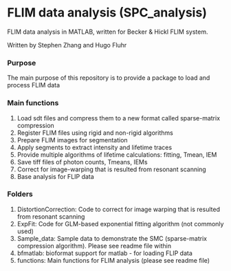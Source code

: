 # FLIM data analysis (SPC_analysis)
 FLIM data analysis in MATLAB, written for Becker & Hickl FLIM system.
 
 Written by Stephen Zhang and Hugo Fluhr

### Purpose
The main purpose of this repository is to provide a package to load and process FLIM data

### Main functions
1. Load sdt files and compress them to a new format called sparse-matrix compression
2. Register FLIM files using rigid and non-rigid algorithms
3. Prepare FLIM images for segmentation
4. Apply segments to extract intensity and lifetime traces
5. Provide multiple algorithms of lifetime calculations: fitting, Tmean, IEM
6. Save tiff files of photon counts, Tmeans, IEMs
7. Correct for image-warping that is resulted from resonant scanning
8. Base analysis for FLIP data

### Folders

1. DistortionCorrection: Code to correct for image warping that is resulted from resonant scanning
2. ExpFit: Code for GLM-based exponential fitting algorithm (not commonly used)
3. Sample_data: Sample data to demonstrate the SMC (sparse-matrix compression algorithm). Please see readme file within
4. bfmatlab: bioformat support for matlab - for loading FLIP data
5. functions: Main functions for FLIM analysis (please see readme file)
